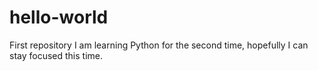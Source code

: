 # hello-world
First repository
I am learning Python for the second time, hopefully I can stay focused this time. 
